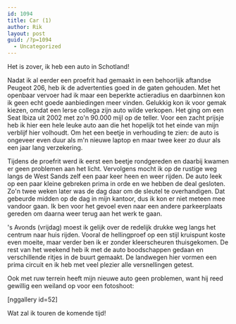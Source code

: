 ```yaml
---
id: 1094
title: Car (1)
author: Rik
layout: post
guid: /?p=1094
  - Uncategorized
---
```

Het is zover, ik heb een auto in Schotland!

Nadat ik al eerder een proefrit had gemaakt in een behoorlijk aftandse Peugeot 206, heb ik de advertenties goed in de gaten gehouden. Met het openbaar vervoer had ik maar een beperkte actieradius en daarbinnen kon ik geen echt goede aanbiedingen meer vinden. Gelukkig kon ik voor gemak kiezen, omdat een Ierse collega zijn auto wilde verkopen. Het ging om een Seat Ibiza uit 2002 met zo'n 90.000 mijl op de teller. Voor een zacht prijsje heb ik hier een hele leuke auto aan die het hopelijk tot het einde van mijn verblijf hier volhoudt. Om het een beetje in verhouding te zien: de auto is ongeveer even duur als m'n nieuwe laptop en maar twee keer zo duur als een jaar lang verzekering.

Tijdens de proefrit werd ik eerst een beetje rondgereden en daarbij kwamen er geen problemen aan het licht. Vervolgens mocht ik op de rustige weg langs de West Sands zelf een paar keer heen en weer rijden. De auto leek op een paar kleine gebreken prima in orde en we hebben de deal gesloten. Zo'n twee weken later was de dag daar om de sleutel te overhandigen. Dat gebeurde midden op de dag in mijn kantoor, dus ik kon er niet meteen mee vandoor gaan. Ik ben voor het gevoel even naar een andere parkeerplaats gereden om daarna weer terug aan het werk te gaan.

's Avonds (vrijdag) moest ik gelijk over de redelijk drukke weg langs het centrum naar huis rijden. Vooral de hellingproef op een stijl kruispunt koste even moeite, maar verder ben ik er zonder kleerscheuren thuisgekomen. De rest van het weekend heb ik met de auto boodschappen gedaan en verschillende ritjes in de buurt gemaakt. De landwegen hier vormen een prima circuit en ik heb met veel plezier alle versnellingen getest.

Ook met ruw terrein heeft mijn nieuwe auto geen problemen, want hij reed gewillig een weiland op voor een fotoshoot:

[nggallery id=52]

Wat zal ik touren de komende tijd!